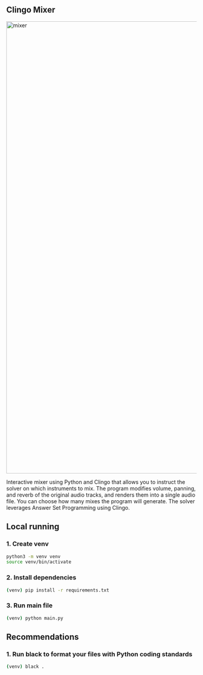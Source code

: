 ## Clingo Mixer

<img width="1196" alt="mixer" src="https://user-images.githubusercontent.com/47612276/143787729-7ab3a973-5395-403b-9b35-df0b662e2c71.png">

Interactive mixer using Python and Clingo that allows you to instruct the solver on which instruments to mix. The program modifies volume, panning, and reverb of the original audio tracks, and renders them into a single audio file. You can choose how many mixes the program will generate. The solver leverages Answer Set Programming using Clingo.

## Local running

### 1. Create venv
```bash
python3 -m venv venv
source venv/bin/activate
```

### 2. Install dependencies
```bash
(venv) pip install -r requirements.txt
```

### 3. Run main file
```bash
(venv) python main.py
```

## Recommendations

### 1. Run black to format your files with Python coding standards
```bash
(venv) black .
```

